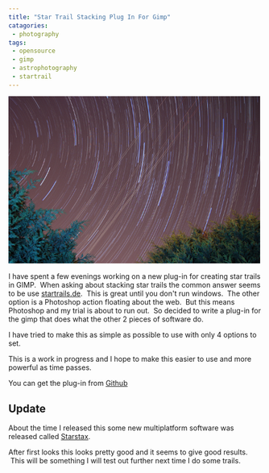 ```yaml
---
title: "Star Trail Stacking Plug In For Gimp"
catagories:
 - photography
tags:
 - opensource
 - gimp
 - astrophotography
 - startrail
---
```

<img class="padded center"
		alt="GIMP Star trail"
    width="500px"
		src="/images/2011-04-20-star-trail-stacking-plug-in-for-gimp/GimpTrail800.png" />

I have spent a few evenings working on a new plug-in for creating star trails in GIMP.  When asking about stacking star trails the common answer seems to be use [startrails.de].  This is great until you don't run windows.  The other option is a Photoshop action floating about the web.  But this means Photoshop and my trial is about to run out.  So decided to write a plug-in for the gimp that does what the other 2 pieces of software do.

I have tried to make this as simple as possible to use with only 4 options to set.

This is a work in progress and I hope to make this easier to use and more powerful as time passes.

You can get the plug-in from [Github][gimp-startrail-compositor]

## Update
About the time I released this some new multiplatform software was released called [Starstax].

After first looks this looks pretty good and it seems to give good results.  This will be something I will test out further next time I do some trails.

[startrails.de]: http://startrails.de/
[gimp-startrail-compositor]: https://github.com/themaninthesuitcase/gimp-startrail-compositor
[starstax]: http://www.markus-enzweiler.de/software/software.html

